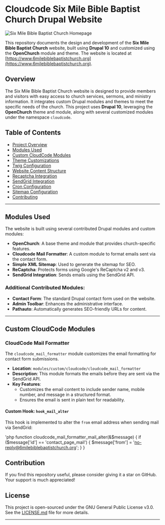 # Cloudcode Six Mile Bible Baptist Church Drupal Website

![Six Mile Bible Baptist Church Homepage](https://www.6milebiblebaptistchurch.org/sites/default/files/2024-09/6mbbc%20website%20screenshot.png)

This repository documents the design and development of the **Six Mile Bible Baptist Church** website, built using **Drupal 10** and customized using the **OpenChurch** module and theme. The website is located at [https://www.6milebiblebaptistchurch.org](https://www.6milebiblebaptistchurch.org).

## Overview

The Six Mile Bible Baptist Church website is designed to provide members and visitors with easy access to church services, sermons, and ministry information. It integrates custom Drupal modules and themes to meet the specific needs of the church. This project uses **Drupal 10**, leveraging the **OpenChurch** theme and module, along with several customized modules under the namespace `cloudcode`.

## Table of Contents

- [Project Overview](#overview)
- [Modules Used](#modules-used)
- [Custom CloudCode Modules](#custom-cloudcode-modules)
- [Theme Customizations](#theme-customizations)
- [Twig Configuration](#twig-configuration)
- [Website Content Structure](#website-content-structure)
- [Recaptcha Integration](#recaptcha-integration)
- [SendGrid Integration](#sendgrid-integration)
- [Cron Configuration](#cron-configuration)
- [Sitemap Configuration](#sitemap-configuration)
- [Contributing](#contributing)

---

## Modules Used

The website is built using several contributed Drupal modules and custom modules:

- **OpenChurch**: A base theme and module that provides church-specific features.
- **Cloudcode Mail Formatter**: A custom module to format emails sent via the contact form.
- **Simple XML Sitemap**: Used to generate the sitemap for SEO.
- **ReCaptcha**: Protects forms using Google's ReCaptcha v2 and v3.
- **SendGrid Integration**: Sends emails using the SendGrid API.

### Additional Contributed Modules:

- **Contact Form**: The standard Drupal contact form used on the website.
- **Admin Toolbar**: Enhances the administrative interface.
- **Pathauto**: Automatically generates SEO-friendly URLs for content.

---

## Custom CloudCode Modules

### CloudCode Mail Formatter
The `cloudcode_mail_formatter` module customizes the email formatting for contact form submissions.

- **Location**: `modules/custom/cloudcode/cloudcode_mail_formatter`
- **Description**: This module formats the emails before they are sent via the SendGrid API.
- **Key Features**:
  - Customizes the email content to include sender name, mobile number, and message in a structured format.
  - Ensures the email is sent in plain text for readability.

#### Custom Hook: `hook_mail_alter`
This hook is implemented to alter the `from` email address when sending mail via SendGrid:

'php
function cloudcode_mail_formatter_mail_alter(&$message) {
  if ($message['id'] == 'contact_page_mail') {
    $message['from'] = 'no-reply@6milebiblebaptistchurch.org';
  }
}

## Contribution

If you find this repository useful, please consider giving it a star on GitHub. Your support is much appreciated!

## License

This project is open-sourced under the GNU General Public License v3.0. See the [LICENSE.md](LICENSE.md) file for more details.

---
